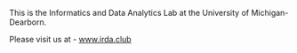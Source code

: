 This is the Informatics and Data Analytics Lab at the University of Michigan-Dearborn.

Please visit us at - www.irda.club
